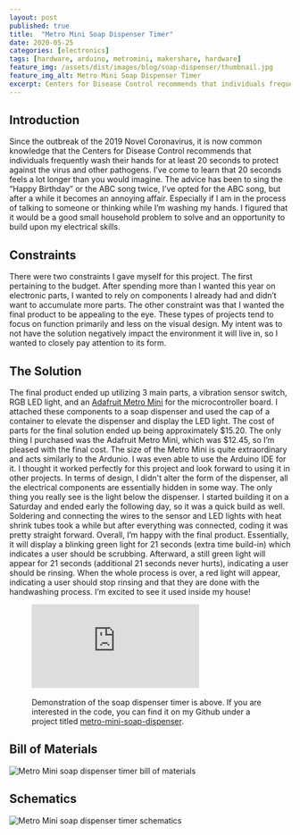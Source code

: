 ```yaml
---
layout: post
published: true
title:  "Metro Mini Soap Dispenser Timer"
date: 2020-05-25
categories: [electronics]
tags: [hardware, arduino, metromini, makershare, hardware]
feature_img: /assets/dist/images/blog/soap-dispenser/thumbnail.jpg
feature_img_alt: Metro Mini Soap Dispenser Timer
excerpt: Centers for Disease Control recommends that individuals frequently wash their hands for at least 20 seconds to protect against the virus and other pathogens. I’ve come to learn that 20 seconds feels a lot longer ...
---
```

## Introduction

Since the outbreak of the 2019 Novel Coronavirus, it is now common knowledge that the Centers for Disease Control recommends that individuals frequently wash their hands for at least 20 seconds to protect against the virus and other pathogens. I’ve come to learn that 20 seconds feels a lot longer than you would imagine. The advice has been to sing the “Happy Birthday” or the ABC song twice, I’ve opted for the ABC song, but after a while it becomes an annoying affair. Especially if I am in the process of talking to someone or thinking while I’m washing my hands. I figured that it would be a good small household problem to solve and an opportunity to build upon my electrical skills.


## Constraints

There were two constraints I gave myself for this project. The first pertaining to the budget. After spending more than I wanted this year on electronic parts, I wanted to rely on components I already had and didn’t want to accumulate more parts. The other constraint was that I wanted the final product to be appealing to the eye. These types of projects tend to focus on function primarily and less on the visual design. My intent was to not have the solution negatively impact the environment it will live in, so I wanted to closely pay attention to its form.

## The Solution

The final product ended up utilizing 3 main parts, a vibration sensor switch, RGB LED light, and an [Adafruit Metro Mini](https://www.adafruit.com/product/2590) for the microcontroller board. I attached these components to a soap dispenser and used the cap of a container to elevate the dispenser and display the LED light. The cost of parts for the final solution ended up being approximately $15.20. The only thing I purchased was the Adafruit Metro Mini, which was $12.45, so I’m pleased with the final cost. The size of the Metro Mini is quite extraordinary and acts similarly to the Ardunio. I was even able to use the Arduino IDE for it. I thought it worked perfectly for this project and look forward to using it in other projects. In terms of design, I didn't alter the form of the dispenser, all the electrical components are essentially hidden in some way. The only thing you really see is the light below the dispenser. I started building it on a Saturday and ended early the following day, so it was a quick build as well. Soldering and connecting the wires to the sensor and LED lights with heat shrink tubes took a while but after everything was connected, coding it was pretty straight forward. Overall, I’m happy with the final product. Essentially, it will display a blinking green light for 21 seconds (extra time build-in) which indicates a user should be scrubbing. Afterward, a still green light will appear for 21 seconds (additional 21 seconds never hurts), indicating a user should be rinsing. When the whole process is over, a red light will appear, indicating a user should stop rinsing and that they are done with the handwashing process. I’m excited to see it used inside my house!

<figure>
  <div class="embed-responsive embed-responsive-4by3">
    <iframe class="embed-responsive-item" src="https://www.youtube.com/embed/M8Oc9HoIEU8" frameborder="0" allow="accelerometer; autoplay; encrypted-media; gyroscope; picture-in-picture" allowfullscreen></iframe>
  </div>
  <br>
  <figcaption>Demonstration of the soap dispenser timer is above. If you are interested in the code, you can find it on my Github under a project titled <a target="_blank" href="https://github.com/smithsa/metro-mini-soap-dispenser">metro-mini-soap-dispenser</a>.</figcaption>
</figure>



## Bill of Materials

<img src="{{site.url}}/assets/dist/images/blog/soap-dispenser/bill-of-materials.jpg" alt="Metro Mini soap dispenser timer bill of materials" />


## Schematics

<img src="{{site.url}}/assets/dist/images/blog/soap-dispenser/soap_dispenser_timer_schematic.png" alt="Metro Mini soap dispenser timer schematics" />